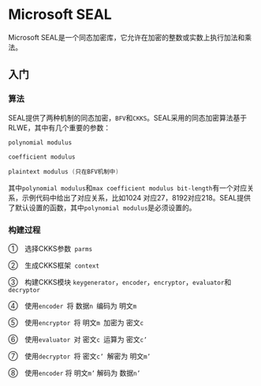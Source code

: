  Microsoft SEAL
====

Microsoft SEAL是一个同态加密库，它允许在加密的整数或实数上执行加法和乘法。

## 入门

### 算法

SEAL提供了两种机制的同态加密，`BFV`和`CKKS`。SEAL采用的同态加密算法基于RLWE，其中有几个重要的参数：

```cpp
polynomial modulus
    
coefficient modulus
    
plaintext modulus (只在BFV机制中)
```

其中`polynomial modulus`和`max coefficient modulus bit-length`有一个对应关系，示例代码中给出了对应关系，比如1024 对应27，8192对应218。SEAL提供了默认设置的函数，其中`polynomial modulus`是必须设置的。



### 构建过程

<!--rehype:wrap-class=col-span-2-->

①　选择CKKS参数` parms`

②　生成CKKS框架` context`

③　构建CKKS模块 `keygenerator`，`encoder`，`encryptor`，`evaluator`和`decryptor`

④　使用`encoder `将 数据`n `编码为 明文`m`

⑤　使用`encryptor `将 明文`m `加密为 密文`c`

⑥　使用`evaluator `对 密文`c `运算为 密文`c’`

⑦　使用`decryptor `将 密文`c’ `解密为 明文`m’`

⑧　使用`encoder` 将 明文`m’` 解码为 数据`n’`

